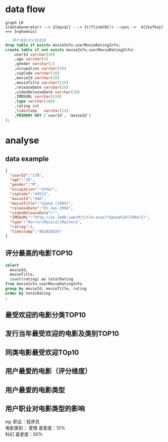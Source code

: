 # data flow

```mermaid
graph LR
1(dataGenerator) --> 2[mysql] -.-> 3((flinkCDC)) --sync.->  4{{kafka}} ==> 5>phoenix]

```

```sql
-- 用户电影评分信息表
drop table if exists movieInfo.userMovieRatingInfo;
create table if not exists movieInfo.userMovieRatingInfo(
    userId varchar(10)
    ,age varchar(3)
    ,gender varchar(1)
    ,occupation varchar(20)
    ,zipCode varchar(10)
    ,movieId varchar(10)
    ,movieTitle varchar(128)
    ,releaseDate varchar(20)
    ,videoReleaseDate varchar(20)
    ,IMDbURL varchar(128)
    ,type varchar(180)
    ,rating int
    ,timestamp   varchar(14)
    ,PRIMARY KEY (`userId`, `movieId`)
);
```

# analyse
## data example
```json
{
  "userId":"178",
  "age":"26",
  "gender":"M",
  "occupation":"other",
  "zipCode":"49512",
  "movieId":"568",
  "movieTitle":"Speed (1994)",
  "releaseDate":"01-Jan-1994",
  "videoReleaseDate":"",
  "IMDbURL":"http://us.imdb.com/M/title-exact?Speed%20(1994/I)",
  "type":"Horror|Musical|Mystery",
  "rating":4,
  "timestamp":"882826555"
}
```

## 评分最高的电影TOP10
```sql
select 
  movieId,
  movieTitle,
  count(rating) as totalRating
from movieInfo.userMovieRatingInfo
group by movieId, movieTitle, rating
order by totalRating
;
```
## 最受欢迎的电影分类TOP10

## 发行当年最受欢迎的电影及类别TOP10

## 同类电影最受欢迎TOp10

## 用户最爱的电影（评分维度）

## 用户最爱的电影类型

## 用户职业对电影类型的影响
eg:
职业：程序员  
电影类别：
    爱情  喜爱度：12%  
    科幻  喜爱度：50%  





